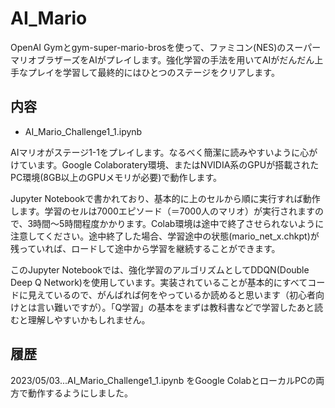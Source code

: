# AI_Mario
OpenAI Gymとgym-super-mario-brosを使って、ファミコン(NES)のスーパーマリオブラザーズをAIがプレイします。強化学習の手法を用いてAIがだんだん上手なプレイを学習して最終的にはひとつのステージをクリアします。

## 内容

- AI_Mario_Challenge1_1.ipynb

AIマリオがステージ1-1をプレイします。なるべく簡潔に読みやすいように心がけています。Google Colaboratery環境、またはNVIDIA系のGPUが搭載されたPC環境(8GB以上のGPUメモリが必要)で動作します。

Jupyter Notebookで書かれており、基本的に上のセルから順に実行すれば動作します。学習のセルは7000エピソード（＝7000人のマリオ）が実行されますので、3時間～5時間程度かかります。Colab環境は途中で終了させられないように注意してください。途中終了した場合、学習途中の状態(mario_net_x.chkpt)が残っていれば、ロードして途中から学習を継続することができます。

このJupyter Notebookでは、強化学習のアルゴリズムとしてDDQN(Double Deep Q Network)を使用しています。実装されていることが基本的にすべてコードに見えているので、がんばれば何をやっているか読めると思います（初心者向けとは言い難いですが）。「Q学習」の基本をまずは教科書などで学習したあと読むと理解しやすいかもしれません。

## 履歴

2023/05/03...AI_Mario_Challenge1_1.ipynb をGoogle ColabとローカルPCの両方で動作するようにしました。